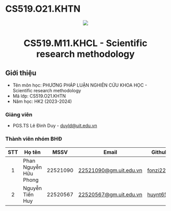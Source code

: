 # CS519.O21.KHTN

<p align="center">
  <a href="https://www.uit.edu.vn/"><img src="https://www.uit.edu.vn/sites/vi/files/banner.png"></a>
<h1 align="center"><b>CS519.M11.KHCL - Scientific research methodology</b></h1>

## Giới thiệu
* Tên môn học: PHƯƠNG PHÁP LUẬN NGHIÊN CỨU KHOA HỌC - Scientific research methodology
* Mã lớp: CS519.O21.KHTN
* Năm học: HK2 (2023-2024)

### Giảng viên
* PGS.TS Lê Đình Duy - duyld@uit.edu.vn

### Thành viên nhóm BHĐ

| STT | Họ tên | MSSV | Email | Github |
| :---: | --- | --- | --- | --- |
| 1 | Phan Nguyễn Hữu Phong | 22521090 | 22521090@gm.uit.edu.vn | [fonzi22](https://github.com/fonzi22) |
| 2 | Nguyễn Tiến Huy | 22520567 | 22520567@gm.uit.edu.vn | [huynt654](https://github.com/huynt654). |
